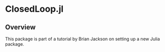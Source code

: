 # ClosedLoop.jl 

## Overview
This package is part of a tutorial by Brian Jackson on setting up a new Julia package.